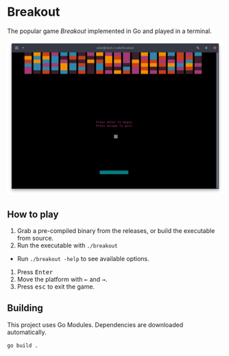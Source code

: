 # Breakout

The popular game _Breakout_ implemented in Go and played in a terminal.

![Screenshot of Breakout](demo.png)

## How to play

1. Grab a pre-compiled binary from the releases, or build the executable from source.
1. Run the executable with `./breakout`
  - Run `./breakout -help` to see available options.
1. Press <kbd>Enter</kbd>
1. Move the platform with <kbd>←</kbd> and <kbd>→</kbd>.
1. Press <kbd>esc</kbd> to exit the game.

## Building

This project uses Go Modules. Dependencies are downloaded automatically.

```shell script
go build .
```
